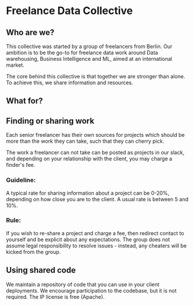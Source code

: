 # Freelance Data Collective

## Who are we?

This collective was started by a group of freelancers from Berlin. 
Our ambition is to be the go-to for freelance data work around Data warehousing, Business Intelligence and ML, aimed at an international market.

The core behind this collective is that together we are stronger than alone. To achieve this, we share information and resources.

## What for?

## Finding or sharing work

Each senior freelancer has their own sources for projects which should be more than the work they can take, such that they can cherry pick.

The work a freelancer can not take can be posted as projects in our slack, and depending on your relationship with the client, you may charge a finder's fee.
### Guideline:

A typical rate for sharing information about a project can be 0-20%, depending on how close you are to the client. A usual rate is between 5 and 10%.
### Rule:
If you wish to re-share a project and charge a fee, then redirect contact to yourself and be explicit about any expectations. 
The group does not assume legal responsibility to resolve issues - instead, any cheaters will be kicked from the group.


## Using shared code

We maintain a repository of code that you can use in your client deployments. 
We encourage participation to the codebase, but it is not required. 
The IP license is free (Apache).